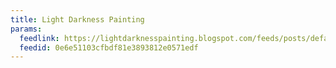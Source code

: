 ```yaml
---
title: Light Darkness Painting
params:
  feedlink: https://lightdarknesspainting.blogspot.com/feeds/posts/default?alt=rss
  feedid: 0e6e51103cfbdf81e3893812e0571edf
---
```

